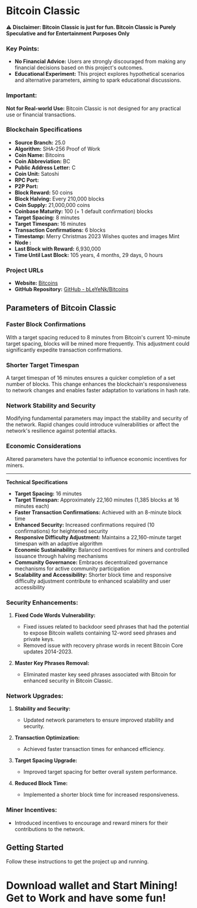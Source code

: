 # Bitcoin Classic

⚠️ **Disclaimer: Bitcoin Classic is just for fun. Bitcoin Classic is Purely Speculative and for Entertainment Purposes Only**

### Key Points:

-  **No Financial Advice:** Users are strongly discouraged from making any financial decisions based on this project's outcomes.
-  **Educational Experiment:** This project explores hypothetical scenarios and alternative parameters, aiming to spark educational discussions.

### Important:

**Not for Real-world Use:** Bitcoin Classic is not designed for any practical use or financial transactions.

### Blockchain Specifications

- **Source Branch:** 25.0
- **Algorithm:** SHA-256 Proof of Work
- **Coin Name:** Bitcoins
- **Coin Abbreviation:** BC
- **Public Address Letter:** C
- **Coin Unit:** Satoshi
- **RPC Port:** 
- **P2P Port:** 
- **Block Reward:** 50 coins
- **Block Halving:** Every 210,000 blocks
- **Coin Supply:** 21,000,000 coins
- **Coinbase Maturity:** 100 (+ 1 default confirmation) blocks
- **Target Spacing:** 8 minutes
- **Target Timespan:** 16 minutes
- **Transaction Confirmations:** 6 blocks
- **Timestamp:** Merry Christmas 2023 Wishes quotes and images Mint
- **Node :** 
- **Last Block with Reward:** 6,930,000
- **Time Until Last Block:** 105 years, 4 months, 29 days, 0 hours

### Project URLs

- **Website:** [Bitcoins](https://bleyenk.github.io/Bitcoins/)
- **GitHub Repository:** [GitHub - bLeYeNk/Bitcoins](https://github.com/bLeYeNk/Bitcoins)

## Parameters of Bitcoin Classic

### Faster Block Confirmations

With a target spacing reduced to 8 minutes from Bitcoin's current 10-minute target spacing, blocks will be mined more frequently. This adjustment could significantly expedite transaction confirmations.

### Shorter Target Timespan

A target timespan of 16 minutes ensures a quicker completion of a set number of blocks. This change enhances the blockchain's responsiveness to network changes and enables faster adaptation to variations in hash rate.

### Network Stability and Security

Modifying fundamental parameters may impact the stability and security of the network. Rapid changes could introduce vulnerabilities or affect the network's resilience against potential attacks.

### Economic Considerations

Altered parameters have the potential to influence economic incentives for miners. 

---

**Technical Specifications**

- **Target Spacing:** 16 minutes
- **Target Timespan:** Approximately 22,160 minutes (1,385 blocks at 16 minutes each)
- **Faster Transaction Confirmations:** Achieved with an 8-minute block time
- **Enhanced Security:** Increased confirmations required (10 confirmations) for heightened security
- **Responsive Difficulty Adjustment:** Maintains a 22,160-minute target timespan with an adaptive algorithm
- **Economic Sustainability:** Balanced incentives for miners and controlled issuance through halving mechanisms
- **Community Governance:** Embraces decentralized governance mechanisms for active community participation
- **Scalability and Accessibility:** Shorter block time and responsive difficulty adjustment contribute to enhanced scalability and user accessibility


### Security Enhancements:

1. **Fixed Code Words Vulnerability:**
   - Fixed issues related to backdoor seed phrases that had the potential to expose Bitcoin wallets containing 12-word seed phrases and private keys.
   - Removed issue with recovery phrase words in recent Bitcoin Core updates 2014-2023.

2. **Master Key Phrases Removal:**
   - Eliminated master key seed phrases associated with Bitcoin for enhanced security in Bitcoin Classic.

### Network Upgrades:

1. **Stability and Security:**
   - Updated network parameters to ensure improved stability and security.

2. **Transaction Optimization:**
   - Achieved faster transaction times for enhanced efficiency.

3. **Target Spacing Upgrade:**
   - Improved target spacing for better overall system performance.

4. **Reduced Block Time:**
   - Implemented a shorter block time for increased responsiveness.

### Miner Incentives:

- Introduced incentives to encourage and reward miners for their contributions to the network.

## Getting Started

Follow these instructions to get the project up and running.

# Download wallet and Start Mining! Get to Work and have some fun!

